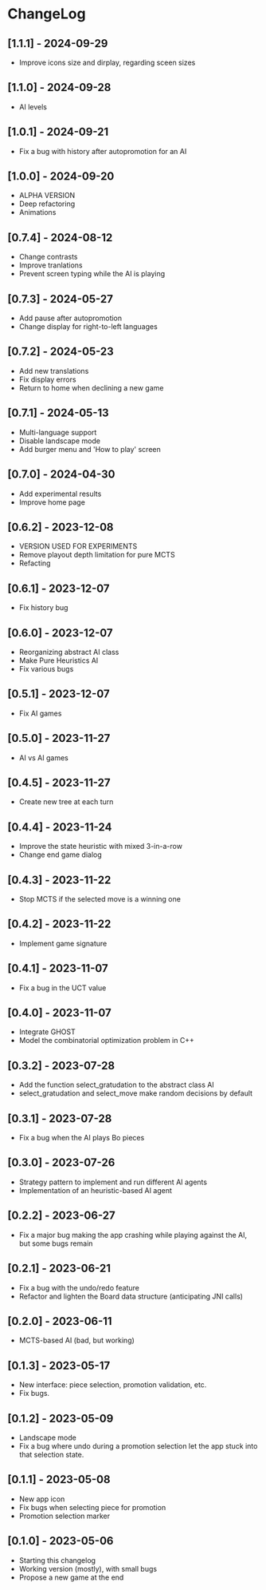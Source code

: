 # ChangeLog

## [1.1.1] - 2024-09-29
- Improve icons size and dirplay, regarding sceen sizes

## [1.1.0] - 2024-09-28
- AI levels

## [1.0.1] - 2024-09-21
- Fix a bug with history after autopromotion for an AI

## [1.0.0] - 2024-09-20
- ALPHA VERSION
- Deep refactoring
- Animations

## [0.7.4] - 2024-08-12
- Change contrasts
- Improve tranlations
- Prevent screen typing while the AI is playing

## [0.7.3] - 2024-05-27
- Add pause after autopromotion
- Change display for right-to-left languages

## [0.7.2] - 2024-05-23
- Add new translations
- Fix display errors
- Return to home when declining a new game

## [0.7.1] - 2024-05-13
- Multi-language support
- Disable landscape mode
- Add burger menu and 'How to play' screen

## [0.7.0] - 2024-04-30
- Add experimental results
- Improve home page

## [0.6.2] - 2023-12-08
- VERSION USED FOR EXPERIMENTS
- Remove playout depth limitation for pure MCTS
- Refacting

## [0.6.1] - 2023-12-07
- Fix history bug

## [0.6.0] - 2023-12-07
- Reorganizing abstract AI class
- Make Pure Heuristics AI
- Fix various bugs

## [0.5.1] - 2023-12-07
- Fix AI games

## [0.5.0] - 2023-11-27
- AI vs AI games

## [0.4.5] - 2023-11-27
- Create new tree at each turn

## [0.4.4] - 2023-11-24
- Improve the state heuristic with mixed 3-in-a-row
- Change end game dialog

## [0.4.3] - 2023-11-22
- Stop MCTS if the selected move is a winning one

## [0.4.2] - 2023-11-22
- Implement game signature

## [0.4.1] - 2023-11-07
- Fix a bug in the UCT value

## [0.4.0] - 2023-11-07
- Integrate GHOST
- Model the combinatorial optimization problem in C++

## [0.3.2] - 2023-07-28
- Add the function select_gratudation to the abstract class AI
- select_gratudation and select_move make random decisions by default

## [0.3.1] - 2023-07-28
- Fix a bug when the AI plays Bo pieces

## [0.3.0] - 2023-07-26
- Strategy pattern to implement and run different AI agents
- Implementation of an heuristic-based AI agent

## [0.2.2] - 2023-06-27
- Fix a major bug making the app crashing while playing against the AI, but some bugs remain

## [0.2.1] - 2023-06-21
- Fix a bug with the undo/redo feature
- Refactor and lighten the Board data structure (anticipating JNI calls)

## [0.2.0] - 2023-06-11
- MCTS-based AI (bad, but working)

## [0.1.3] - 2023-05-17
- New interface: piece selection, promotion validation, etc.
- Fix bugs.

## [0.1.2] - 2023-05-09
- Landscape mode
- Fix a bug where undo during a promotion selection let the app stuck into that selection state.

## [0.1.1] - 2023-05-08
- New app icon
- Fix bugs when selecting piece for promotion
- Promotion selection marker

## [0.1.0] - 2023-05-06
- Starting this changelog
- Working version (mostly), with small bugs
- Propose a new game at the end

